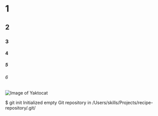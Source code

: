# 1
## 2
### 3
#### 4
##### 5
###### 6

![Image of Yaktocat](https://octodex.github.com/images/yaktocat.png)

$ git init
Initialized empty Git repository in /Users/skills/Projects/recipe-repository/.git/
